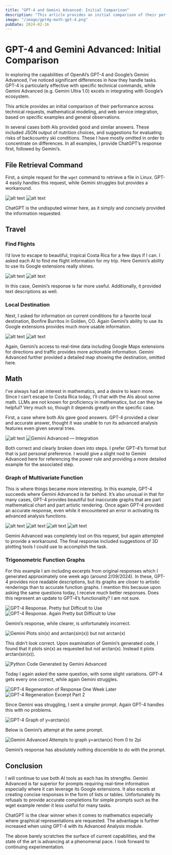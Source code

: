 ```yaml
---
title: "GPT-4 and Gemini Advanced: Initial Comparison"
description: "This article provides an initial comparison of their performance across technical requests, mathematical modeling, and web service integration, based on specific examples and general observations."
image: "/image/gpt4g-math-gpt-4.png"
pubDate: 2024-02-16
---
```


# GPT-4 and Gemini Advanced: Initial Comparison

In exploring the capabilities of OpenAI’s GPT-4 and Google’s Gemini Advanced, I’ve noticed significant differences in how they handle tasks. GPT-4 is particularly effective with specific technical commands, while Gemini Advanced (e.g. Gemini Ultra 1.0) excels in integrating with Google’s ecosystem.

This article provides an initial comparison of their performance across technical requests, mathematical modeling, and web service integration, based on specific examples and general observations.

In several cases both AIs provided good and similar answers. These included JSON output of nutrition choices, and suggestions for evaluating risks of backcountry ski conditions. These I have mostly omitted in order to concentrate on differences. In all examples, I provide ChatGPT’s response first, followed by Gemini’s.

## File Retrieval Command
First, a simple request for the `wget` command to retrieve a file in Linux. GPT-4 easily handles this request, while Gemini struggles but provides a workaround.

![alt text](/image/gpt4g-wget-gpt.png)
![alt text](/image/gpt4g-wget-gem.png)

ChatGPT is the undisputed winner here, as it simply and concisely provided the information requested.

## Travel
### Find Flights
I’d love to escape to beautiful, tropical Costa Rica for a few days if I can. I asked each AI to find me flight information for my trip. Here Gemini’s ability to use its Google extensions really shines.

![alt text](/image/gpt4g-flights-gpt.png)
![alt text](/image/gpt4g-flights-gem.png)

In this case, Gemini’s response is far more useful. Additionally, it provided text descriptions as well.

### Local Destination
Next, I asked for information on current conditions for a favorite local destination, Bonfire Burritos in Golden, CO. Again Gemini’s ability to use its Google extensions provides much more usable information.

![alt text](/image/gpt4g-bonfire-gpt.png)
![alt text](/image/gpt4g-bonfire-gem.png)

Again, Gemini’s access to real-time data including Google Maps extensions for directions and traffic provides more actionable information. Gemini Advanced further provided a detailed map showing the destination, omitted here.

## Math
I’ve always had an interest in mathematics, and a desire to learn more. Since I can’t escape to Costa Rica today, I’ll chat with the AIs about some math. LLMs are not known for proficiency in mathematics, but can they be helpful? Very much so, though it depends greatly on the specific case.

First, a case where both AIs gave good answers. GPT-4 provided a clear and accurate answer, thought it was unable to run its advanced analysis features even given several tries.

![alt text](/image/gpt4g-math-gpt-1.png)
![Gemini Advanced — Integration](/image/gpt4g-math-gem-1.png)

Both correct and clearly broken down into steps. I prefer GPT-4’s format but that is just personal preference. I would give a slight nod to Gemini Advanced here for referencing the power rule and providing a more detailed example for the associated step.

### Graph of Multivariate Function
This is where things became more interesting. In this example, GPT-4 succeeds where Gemini Advanced is far behind. It’s also unusual in that for many cases, GPT-4 provides beautiful but inaccurate graphs that are part mathematical chart and part artistic rendering. Once again GPT-4 provided an accurate response, even while it encountered an error in activating its advanced analysis functions.

![alt text](/image/gpt4g-math-gpt-2.png)
![alt text](/image/gpt4g-math-gem-2.png)
![alt text](/image/gpt4g-math-gem-3.png)
![alt text](/image/gpt4g-math-gem-4.png)

Gemini Advanced was completely lost on this request, but again attempted to provide a workaround. The final response included suggestions of 3D plotting tools I could use to accomplish the task.

### Trigonometric Function Graphs
For this example I am including excerpts from original responses which I generated approximately one week ago (around 2/09/2024). In these, GPT-4 provides nice readable descriptions, but its graphs are closer to artistic renderings than to accurate function graphs. I mention this because upon asking the same questions today, I receive much better responses. Does this represent an update to GPT-4’s functionality? I am not sure.

![GPT-4 Response. Pretty but Difficult to Use](/image/gpt4g-math-gpt-3.png)
![GPT-4 Response. Again Pretty but Difficult to Use](/image/gpt4g-math-gpt-4.png)

Gemini’s response, while clearer, is unfortunately incorrect.

![Gemini Plots sin(x) and arctan(sin(x)) but not arctan(x)](/image/gpt4g-math-gem-5.png)

This didn’t look correct. Upon examination of Gemini’s generated code, I found that it plots sin(x) as requested but not arctan(x). Instead it plots arctan(sin(x)).

![Python Code Generated by Gemini Advanced](/image/gpt4g-math-gem-6.png)

Today I again asked the same question, with some slight variations. GPT-4 gets every one correct, while again Gemini struggles.

![GPT-4 Regeneration of Response One Week Later](/image/gpt4g-math-gpt-5.png)
![GPT-4 Regeneration Excerpt Part 2](/image/gpt4g-math-gpt-6.png)

Since Gemini was struggling, I sent a simpler prompt. Again GPT-4 handles this with no problems.

![GPT-4 Graph of y=arctan(x)](/image/gpt4g-math-gpt-7.png)

Below is Gemini’s attempt at the same prompt.

![Gemini Advanced Attempts to graph y=arctan(x) from 0 to 2pi](/image/gpt4g-math-gem-7.png)

Gemini’s response has absolutely nothing discernible to do with the prompt.

## Conclusion

I will continue to use both AI tools as each has its strengths. Gemini Advanced is far superior for prompts requiring real-time information especially where it can leverage its Google extensions. It also excels at creating concise responses in the form of lists or tables. Unfortunately its refusals to provide accurate completions for simple prompts such as the wget example render it less useful for many tasks.

ChatGPT is the clear winner when it comes to mathematics especially where graphical representations are requested. The advantage is further increased when using GPT-4 with its Advanced Analysis module.

The above barely scratches the surface of current capabilities, and the state of the art is advancing at a phenomenal pace. I look forward to continuing experimentation.
